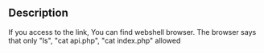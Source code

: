 ## Description

If you access to the link, You can find webshell browser. The browser says that only "ls", "cat api.php", "cat index.php" allowed